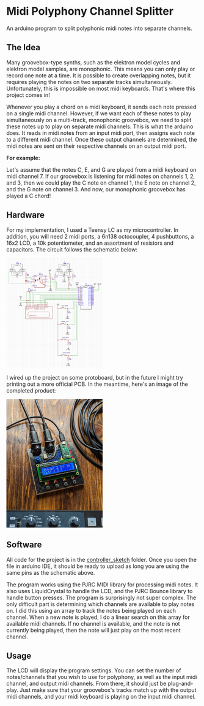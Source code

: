 # Midi Polyphony Channel Splitter
An arduino program to split polyphonic midi notes into separate channels.

## The Idea  
Many groovebox-type synths, such as the elektron model cycles and elektron model samples, are monophonic. 
This means you can only play or record one note at a time. 
It is possible to create overlapping notes, but it requires playing the notes on two separate tracks simultaneously. 
Unfortunately, this is impossible on most midi keyboards. That's where this project comes in!  
  
Whenever you play a chord on a midi keyboard, it sends each note pressed on a single midi channel. 
However, if we want each of these notes to play simultaneously on a multi-track, monophonic groovebox, 
we need to split these notes up to play on separate midi channels. 
This is what the arduino does. It reads in midi notes from an input midi port, then assigns each note to a different midi channel. 
Once these output channels are determined, the midi notes are sent on their respective channels on an output midi port.  
  
**For example:**

Let's assume that the notes C, E, and G are played from a midi keyboard on midi channel 7. 
If our groovebox is listening for midi notes on channels 1, 2, and 3, then we could play the C note on channel 1, the E note on channel 2, and the G note on channel 3. 
And now, our monophonic groovebox has played a C chord!  

## Hardware
For my implementation, I used a Teensy LC as my microcontroller. 
In addition, you will need 2 midi ports, a 6n138 octocoupler, 4 pushbuttons, a 16x2 LCD, a 10k potentiometer, and an assortment of resistors and capacitors. 
The circuit follows the schematic below:  
  
<img src="https://github.com/shutch42/Midi-Polyphony-Channel-Splitter/blob/main/img/schematic.png" width="50%">
  
I wired up the project on some protoboard, but in the future I might try printing out a more official PCB. 
In the meantime, here's an image of the completed product:  
  
<img src="https://github.com/shutch42/Midi-Polyphony-Channel-Splitter/blob/main/img/completed_project.jpg" width="50%">

## Software
All code for the project is in the [controller_sketch](https://github.com/shutch42/Midi-Polyphony-Channel-Splitter/tree/main/controller_sketch) folder. 
Once you open the file in arduino IDE, it should be ready to upload as long you are using the same pins as the schematic above.  
  
The program works using the PJRC MIDI library for processing midi notes. It also uses LiquidCrystal to handle the LCD, and the PJRC Bounce library to handle button presses. 
The program is surprisingly not super complex. The only difficult part is determining which channels are available to play notes on. 
I did this using an array to track the notes being played on each channel. When a new note is played, I do a linear search on this array for available midi channels. 
If no channel is available, and the note is not currently being played, then the note will just play on the most recent channel.

## Usage
The LCD will display the program settings. 
You can set the number of notes/channels that you wish to use for polyphony, as well as the input midi channel, and output midi channels. 
From there, it should just be plug-and-play. 
Just make sure that your groovebox's tracks match up with the output midi channels, and your midi keyboard is playing on the input midi channel.
